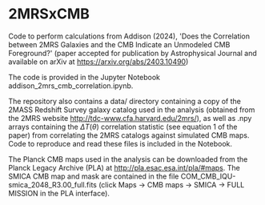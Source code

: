 # 2MRSxCMB
Code to perform calculations from Addison (2024), 'Does the Correlation between 2MRS Galaxies and the CMB Indicate an Unmodeled CMB Foreground?' (paper accepted for publication by Astrophysical Journal and available on arXiv at https://arxiv.org/abs/2403.10490)

The code is provided in the Jupyter Notebook addison_2mrs_cmb_correlation.ipynb.

The repository also contains a data/ directory containing a copy of the 2MASS Redshift Survey galaxy catalog used in the analysis (obtained from the 2MRS website http://tdc-www.cfa.harvard.edu/2mrs/), as well as .npy arrays containing the $\Delta T(\theta)$ correlation statistic (see equation 1 of the paper) from correlating the 2MRS catalogs against simulated CMB maps. Code to reproduce and read these files is included in the Notebook.

The Planck CMB maps used in the analysis can be downloaded from the Planck Legacy Archive (PLA) at http://pla.esac.esa.int/pla/#maps. The SMICA CMB map and mask are contained in the file COM_CMB_IQU-smica_2048_R3.00_full.fits (click Maps -> CMB maps -> SMICA -> FULL MISSION in the PLA interface).
